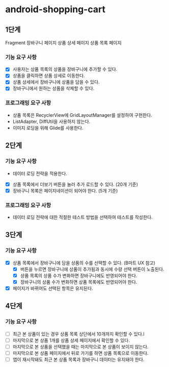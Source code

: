 # android-shopping-cart

## 1단계

Fragment
장바구니 페이지
상품 상세 페이지
상품 목록 페이지

### 기능 요구 사항

- [x] 사용자는 상품 목록의 상품을 장바구니에 추가할 수 있다.
- [x] 상품을 클릭하면 상품 상세로 이동한다.
- [x] 상품 상세에서 장바구니에 상품을 담을 수 있다.
- [x] 장바구니에서 원하는 상품을 삭제할 수 있다.

### 프로그래밍 요구 사항

- 상품 목록은 RecyclerView에 GridLayoutManager를 설정하여 구현한다.
- ListAdapter, DiffUtil을 사용하지 않는다.
- 이미지 로딩을 위해 Glide를 사용한다.

## 2단계

### 기능 요구 사항

- 데이터 로딩 전략을 적용한다.
- [x] 상품 목록에서 더보기 버튼을 눌러 추가 로드할 수 있다. (20개 기준)
- [x] 장바구니 목록은 페이지네이션이 되어야 한다. (5개 기준)

### 프로그래밍 요구 사항

- 데이터 로딩 전략에 대한 적절한 테스트 방법을 선택하여 테스트를 작성한다.

## 3단계

### 기능 요구 사항

- [x] 상품 목록에서 장바구니에 담을 상품의 수를 선택할 수 있다. (B마트 UX 참고)
    - [x] 버튼을 누르면 장바구니에 상품이 추가됨과 동시에 수량 선택 버튼이 노출된다.
    - [x] 상품 목록의 상품 수가 변화하면 장바구니에도 반영되어야 한다.
    - [x] 장바구니의 상품 수가 변화하면 상품 목록에도 반영되어야 한다.
- [x] 페이지가 바뀌어도 선택된 항목은 유지된다.

## 4단계

### 기능 요구 사항

- [ ] 최근 본 상품이 있는 경우 상품 목록 상단에서 10개까지 확인할 수 있다.l
- [ ] 마지막으로 본 상품 1개를 상품 상세 페이지에서 확인할 수 있다.
- [ ] 마지막으로 본 상품을 선택했을 때는 마지막으로 본 상품이 보이지 않는다.
- [ ] 마지막으로 본 상품 페이지에서 뒤로 가기를 하면 상품 목록으로 이동한다.
- [ ] 앱이 재시작돼도 최근 본 상품 목록과 장바구니 데이터는 유지돼야 한다.
